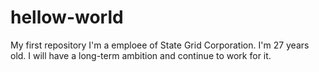 # hellow-world
My first repository
I'm a emploee of State Grid Corporation.
I'm 27 years old.
I will have a long-term ambition and continue to work for it.
